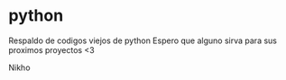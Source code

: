 # python

Respaldo de codigos viejos de python
Espero que alguno sirva para sus proximos proyectos <3

Nikho